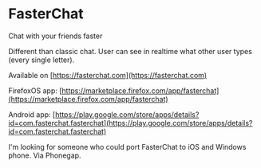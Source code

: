 FasterChat
===

Chat with your friends faster

Different than classic chat. User can see in realtime what other user types (every single letter).

Available on [https://fasterchat.com](https://fasterchat.com)

FirefoxOS app: [https://marketplace.firefox.com/app/fasterchat](https://marketplace.firefox.com/app/fasterchat)

Android app: [https://play.google.com/store/apps/details?id=com.fasterchat.fasterchat](https://play.google.com/store/apps/details?id=com.fasterchat.fasterchat)

I'm looking for someone who could port FasterChat to iOS and Windows phone. Via Phonegap.